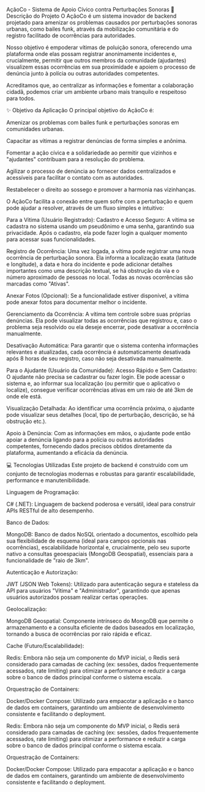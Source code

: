 AçãoCo - Sistema de Apoio Cívico contra Perturbações Sonoras
📝 Descrição do Projeto
O AçãoCo é um sistema inovador de backend projetado para amenizar os problemas causados por perturbações sonoras urbanas, como bailes funk, através da mobilização comunitária e do registro facilitado de ocorrências para autoridades.

Nosso objetivo é empoderar vítimas de poluição sonora, oferecendo uma plataforma onde elas possam registrar anonimamente incidentes e, crucialmente, permitir que outros membros da comunidade (ajudantes) visualizem essas ocorrências em sua proximidade e apoiem o processo de denúncia junto à polícia ou outras autoridades competentes.

Acreditamos que, ao centralizar as informações e fomentar a colaboração cidadã, podemos criar um ambiente urbano mais tranquilo e respeitoso para todos.

✨ Objetivo da Aplicação
O principal objetivo do AçãoCo é:

Amenizar os problemas com bailes funk e perturbações sonoras em comunidades urbanas.

Capacitar as vítimas a registrar denúncias de forma simples e anônima.

Fomentar a ação cívica e a solidariedade ao permitir que vizinhos e "ajudantes" contribuam para a resolução do problema.

Agilizar o processo de denúncia ao fornecer dados centralizados e acessíveis para facilitar o contato com as autoridades.

Restabelecer o direito ao sossego e promover a harmonia nas vizinhanças.

O AçãoCo facilita a conexão entre quem sofre com a perturbação e quem pode ajudar a resolver, através de um fluxo simples e intuitivo:

Para a Vítima (Usuário Registrado):
Cadastro e Acesso Seguro: A vítima se cadastra no sistema usando um pseudônimo e uma senha, garantindo sua privacidade. Após o cadastro, ela pode fazer login a qualquer momento para acessar suas funcionalidades.

Registro de Ocorrência: Uma vez logada, a vítima pode registrar uma nova ocorrência de perturbação sonora. Ela informa a localização exata (latitude e longitude), a data e hora do incidente e pode adicionar detalhes importantes como uma descrição textual, se há obstrução da via e o número aproximado de pessoas no local. Todas as novas ocorrências são marcadas como "Ativas".

Anexar Fotos (Opcional): Se a funcionalidade estiver disponível, a vítima pode anexar fotos para documentar melhor o incidente.

Gerenciamento da Ocorrência: A vítima tem controle sobre suas próprias denúncias. Ela pode visualizar todas as ocorrências que registrou e, caso o problema seja resolvido ou ela deseje encerrar, pode desativar a ocorrência manualmente.

Desativação Automática: Para garantir que o sistema contenha informações relevantes e atualizadas, cada ocorrência é automaticamente desativada após 8 horas de seu registro, caso não seja desativada manualmente.

Para o Ajudante (Usuário da Comunidade):
Acesso Rápido e Sem Cadastro: O ajudante não precisa se cadastrar ou fazer login. Ele pode acessar o sistema e, ao informar sua localização (ou permitir que o aplicativo o localize), consegue verificar ocorrências ativas em um raio de até 3km de onde ele está.

Visualização Detalhada: Ao identificar uma ocorrência próxima, o ajudante pode visualizar seus detalhes (local, tipo de perturbação, descrição, se há obstrução etc.).

Apoio à Denúncia: Com as informações em mãos, o ajudante pode então apoiar a denúncia ligando para a polícia ou outras autoridades competentes, fornecendo dados precisos obtidos diretamente da plataforma, aumentando a eficácia da denúncia.

💻 Tecnologias Utilizadas
Este projeto de backend é construído com um conjunto de tecnologias modernas e robustas para garantir escalabilidade, performance e manutenibilidade.

Linguagem de Programação:

C# (.NET): Linguagem de backend poderosa e versátil, ideal para construir APIs RESTful de alto desempenho.

Banco de Dados:

MongoDB: Banco de dados NoSQL orientado a documentos, escolhido pela sua flexibilidade de esquema (ideal para campos opcionais nas ocorrências), escalabilidade horizontal e, crucialmente, pelo seu suporte nativo a consultas geoespaciais (MongoDB Geospatial), essenciais para a funcionalidade de "raio de 3km".

Autenticação e Autorização:

JWT (JSON Web Tokens): Utilizado para autenticação segura e stateless da API para usuários "Vítima" e "Administrador", garantindo que apenas usuários autorizados possam realizar certas operações.

Geolocalização:

MongoDB Geospatial: Componente intrínseco do MongoDB que permite o armazenamento e a consulta eficiente de dados baseados em localização, tornando a busca de ocorrências por raio rápida e eficaz.

Cache (Futuro/Escalabilidade):

Redis: Embora não seja um componente do MVP inicial, o Redis será considerado para camadas de caching (ex: sessões, dados frequentemente acessados, rate limiting) para otimizar a performance e reduzir a carga sobre o banco de dados principal conforme o sistema escala.

Orquestração de Containers:

Docker/Docker Compose: Utilizado para empacotar a aplicação e o banco de dados em containers, garantindo um ambiente de desenvolvimento consistente e facilitando o deployment.

Redis: Embora não seja um componente do MVP inicial, o Redis será considerado para camadas de caching (ex: sessões, dados frequentemente acessados, rate limiting) para otimizar a performance e reduzir a carga sobre o banco de dados principal conforme o sistema escala.

Orquestração de Containers:

Docker/Docker Compose: Utilizado para empacotar a aplicação e o banco de dados em containers, garantindo um ambiente de desenvolvimento consistente e facilitando o deployment.
